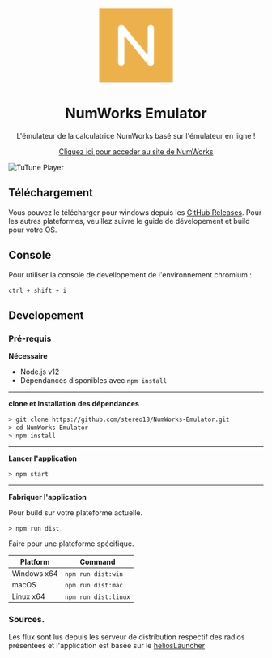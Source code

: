 <p align="center"><img src="icon.png" width="150px" draggable="false" height="150px"></p>

<h1 align="center">NumWorks Emulator</h1>



<p align="center">L'émulateur de la calculatrice NumWorks basé sur l'émulateur en ligne !</p>
<a align="center" href="https://www.numworks.com/" target="_blank"><p align="center">Cliquez ici pour acceder au site de NumWorks</p></a>

![TuTune Player](https://i.imgur.com/eAtF8BO.png)

## Téléchargement

Vous pouvez le télécharger pour windows depuis les [GitHub Releases](https://github.com/stereo18/NumWorks-Emulator/releases). Pour les autres plateformes, veuillez suivre le guide de dévelopement et build pour votre OS.

## Console

Pour utiliser la console de devellopement de l'environnement chromium :

```console
ctrl + shift + i
```

## Developement

### Pré-requis

**Nécessaire**

* Node.js v12
* Dépendances disponibles avec ```npm install```

---

**clone et installation des dépendances**

```console
> git clone https://github.com/stereo18/NumWorks-Emulator.git
> cd NumWorks-Emulator
> npm install
```

---

**Lancer l'application**

```console
> npm start
```

---

**Fabriquer l'application**

Pour build sur votre plateforme actuelle.

```console
> npm run dist
```

Faire pour une plateforme spécifique.

| Platform    | Command              |
| ----------- | -------------------- |
| Windows x64 | `npm run dist:win`   |
| macOS       | `npm run dist:mac`   |
| Linux x64   | `npm run dist:linux` |



### Sources.

Les flux sont lus depuis les serveur de distribution respectif des radios présentées et l'application est basée sur le [heliosLauncher](https://github.com/dscalzi/helioslauncher)
